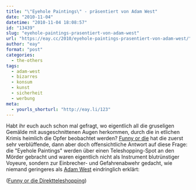 ```yaml
---
title: "\"Eyehole Paintings\" - präsentiert von Adam West"
date: "2010-11-04"
datetime: "2010-11-04 18:08:57"
id: "13439"
slug: "eyehole-paintings-prasentiert-von-adam-west"
url: "https://eay.cc/2010/eyehole-paintings-prasentiert-von-adam-west/"
author: "eay"
format: "post"
categories:
  - the-others
tags:
  - adam-west
  - bizarres
  - konsum
  - kunst
  - sicherheit
  - werbung
meta:
  - yourls_shorturl: "http://eay.li/123"
---
```


Habt ihr euch auch schon mal gefragt, wo eigentlich all die gruseligen Gemälde mit ausgeschnittenen Augen herkommen, durch die in etlichen Krimis heimlich die Opfer beobachtet werden? [Funny or die](http://www.funnyordie.com/) hat die zuerst sehr verblüffende, dann aber doch offensichtliche Antwort auf diese Frage: die "Eyehole Paintings" werden über einen Teleshopping-Spot an den Mörder gebracht und waren eigentlich nicht als Instrument blutrünstiger Voyeure, sondern zur Einbrecher- und Gefahrenabwehr gedacht, wie niemand geringeres als [Adam West](//eay.cc/tag/adam-west/) eindringlich erklärt:

 ([Funny or die Direktteleshopping](http://www.funnyordie.com/videos/4f6d741241/eyehole-paintings-with-adam-west?rel=player))
